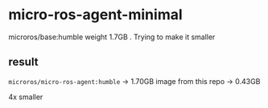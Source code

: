 # micro-ros-agent-minimal
microros/base:humble weight 1.7GB . Trying to make it smaller

## result

`microros/micro-ros-agent:humble` -> 1.70GB
image from this repo -> 0.43GB

4x smaller